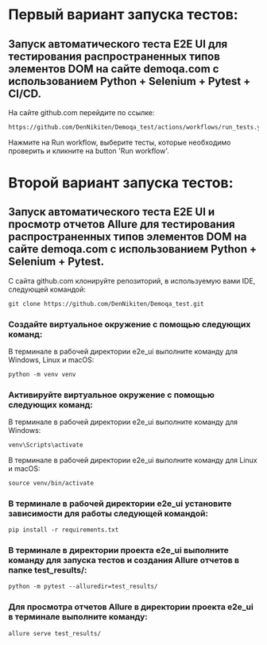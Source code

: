 # Первый вариант запуска тестов:

## Запуск автоматического теста E2E UI для тестирования распространенных типов элементов DOM на сайте demoqa.com с использованием Python + Selenium + Pytest + CI/CD.

На сайте github.com перейдите по ссылке:
```html
https://github.com/DenNikiten/Demoqa_test/actions/workflows/run_tests.yml
```
Нажмите на Run workflow, выберите тесты, которые необходимо проверить и кликните на button 'Run workflow'.

# Второй вариант запуска тестов:

## Запуск автоматического теста E2E UI и просмотр отчетов Allure для тестирования распространенных типов элементов DOM на сайте demoqa.com с использованием Python + Selenium + Pytest.

С сайта github.com клонируйте репозиторий, в используемую вами IDE, следующей командой:
```html
git clone https://github.com/DenNikiten/Demoqa_test.git
```

### Создайте виртуальное окружение с помощью следующих команд:

В терминале в рабочей директории e2e_ui выполните команду для Windows, Linux и macOS:
```html
python -m venv venv
```

### Активируйте виртуальное окружение с помощью следующих команд:

В терминале в рабочей директории e2e_ui выполните команду для Windows:
```html
venv\Scripts\activate
```

В терминале в рабочей директории e2e_ui выполните команду для Linux и macOS:
```html
source venv/bin/activate
```

### В терминале в рабочей директории e2e_ui установите зависимости для работы следующей командой:
```html
pip install -r requirements.txt
```

### В терминале в директории проекта e2e_ui выполните команду для запуска тестов и создания Allure отчетов в папке test_results/:
```html
python -m pytest --alluredir=test_results/
```

### Для просмотра отчетов Allure в директории проекта e2e_ui в терминале выполните команду:
```html
allure serve test_results/
```